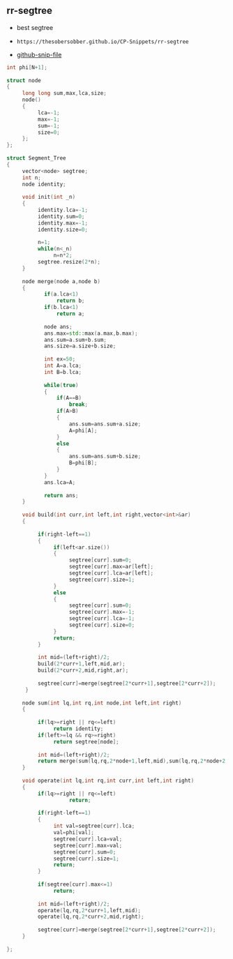 
## rr-segtree

- best segtree
- ```
  https://thesobersobber.github.io/CP-Snippets/rr-segtree
  ```
- [github-snip-file](https://github.com/theSoberSobber/CP-Snippets/blob/main/snippets.json#L2276)

```cpp
int phi[N+1];
 
struct node
{
     long long sum,max,lca,size;
     node()
     {  
          lca=-1;
          max=-1;
          sum=-1;
          size=0;
     };
};
 
struct Segment_Tree
{
     vector<node> segtree;
     int n;
     node identity;
 
     void init(int _n)
     {
          identity.lca=-1;
          identity.sum=0;
          identity.max=-1;
          identity.size=0;
 
          n=1;
          while(n<_n)
               n=n*2;
          segtree.resize(2*n);
     }
 
     node merge(node a,node b)
     {
            if(a.lca<1)
                return b;
            if(b.lca<1)
                return a;
 
            node ans;
            ans.max=std::max(a.max,b.max);
            ans.sum=a.sum+b.sum;
            ans.size=a.size+b.size;
 
            int ex=50;
            int A=a.lca;
            int B=b.lca;
 
            while(true)
            {
                if(A==B)
                    break;
                if(A>B)
                {
                    ans.sum=ans.sum+a.size;
                    A=phi[A];
                }
                else
                {
                    ans.sum=ans.sum+b.size;
                    B=phi[B];
                }
            }
            ans.lca=A;
 
            return ans;
     }
 
     void build(int curr,int left,int right,vector<int>&ar)
     {
 
          if(right-left==1)
          {
               if(left<ar.size())
               {
                    segtree[curr].sum=0;
                    segtree[curr].max=ar[left];
                    segtree[curr].lca=ar[left];
                    segtree[curr].size=1;
               }
               else
               {
                    segtree[curr].sum=0;
                    segtree[curr].max=-1;
                    segtree[curr].lca=-1;
                    segtree[curr].size=0;
               }
               return;
          }
 
          int mid=(left+right)/2;
          build(2*curr+1,left,mid,ar);
          build(2*curr+2,mid,right,ar);
 
          segtree[curr]=merge(segtree[2*curr+1],segtree[2*curr+2]);
      }
 
     node sum(int lq,int rq,int node,int left,int right)
     {
 
          if(lq>=right || rq<=left)
               return identity;
          if(left>=lq && rq>=right)
               return segtree[node];
 
          int mid=(left+right)/2;
          return merge(sum(lq,rq,2*node+1,left,mid),sum(lq,rq,2*node+2,mid,right));
     }
 
     void operate(int lq,int rq,int curr,int left,int right)
     {
          if(lq>=right || rq<=left)
                    return;
 
          if(right-left==1)
          {
               int val=segtree[curr].lca;
               val=phi[val];
               segtree[curr].lca=val;
               segtree[curr].max=val;
               segtree[curr].sum=0;
               segtree[curr].size=1;
               return;
          }
 
          if(segtree[curr].max<=1)
               return;
 
          int mid=(left+right)/2;
          operate(lq,rq,2*curr+1,left,mid);
          operate(lq,rq,2*curr+2,mid,right);
 
          segtree[curr]=merge(segtree[2*curr+1],segtree[2*curr+2]);
     }
 
};

```
